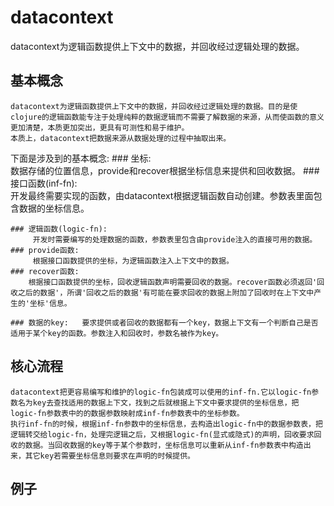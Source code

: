 # datacontext
datacontext为逻辑函数提供上下文中的数据，并回收经过逻辑处理的数据。

## 基本概念
    datacontext为逻辑函数提供上下文中的数据，并回收经过逻辑处理的数据。目的是使clojure的逻辑函数能专注于处理纯粹的数据逻辑而不需要了解数据的来源，从而使函数的意义更加清楚，本质更加突出，更具有可测性和易于维护。
    本质上，datacontext把数据来源从数据处理的过程中抽取出来。

下面是涉及到的基本概念:
    ### 坐标:              
         数据存储的位置信息，provide和recover根据坐标信息来提供和回收数据。
    ### 接口函数(inf-fn):   
         开发最终需要实现的函数，由datacontext根据逻辑函数自动创建。参数表里面包含数据的坐标信息。

    ### 逻辑函数(logic-fn):
         开发时需要编写的处理数据的函数，参数表里包含由provide注入的直接可用的数据。
    ### provide函数: 
         根据接口函数提供的坐标，为逻辑函数注入上下文中的数据。
    ### recover函数: 
        根据接口函数提供的坐标，回收逻辑函数声明需要回收的数据。recover函数必须返回'回收之后的数据'，所谓'回收之后的数据'有可能在要求回收的数据上附加了回收时在上下文中产生的'坐标'信息。

    ### 数据的key:   要求提供或者回收的数据都有一个key，数据上下文有一个判断自己是否适用于某个key的函数。参数注入和回收时，参数名被作为key。


## 核心流程
    datacontext把更容易编写和维护的logic-fn包装成可以使用的inf-fn.它以logic-fn参数名为key去查找适用的数据上下文，找到之后就根据上下文中要求提供的坐标信息，把logic-fn参数表中的的数据参数映射成inf-fn参数表中的坐标参数。
    执行inf-fn的时候，根据inf-fn参数中的坐标信息，去构造出logic-fn中的数据参数表，把逻辑转交给logic-fn，处理完逻辑之后，又根据logic-fn(显式或隐式)的声明，回收要求回收的数据。当回收数据的key等于某个参数时，坐标信息可以重新从inf-fn参数表中构造出来，其它key若需要坐标信息则要求在声明的时候提供。

## 例子

```clojure

```




